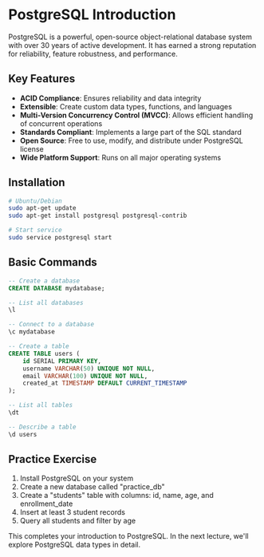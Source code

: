 # PostgreSQL Introduction

PostgreSQL is a powerful, open-source object-relational database system with over 30 years of active development. It has earned a strong reputation for reliability, feature robustness, and performance.

## Key Features

- **ACID Compliance**: Ensures reliability and data integrity
- **Extensible**: Create custom data types, functions, and languages
- **Multi-Version Concurrency Control (MVCC)**: Allows efficient handling of concurrent operations
- **Standards Compliant**: Implements a large part of the SQL standard
- **Open Source**: Free to use, modify, and distribute under PostgreSQL license
- **Wide Platform Support**: Runs on all major operating systems

## Installation

```bash
# Ubuntu/Debian
sudo apt-get update
sudo apt-get install postgresql postgresql-contrib

# Start service
sudo service postgresql start
```

## Basic Commands

```sql
-- Create a database
CREATE DATABASE mydatabase;

-- List all databases
\l

-- Connect to a database
\c mydatabase

-- Create a table
CREATE TABLE users (
    id SERIAL PRIMARY KEY,
    username VARCHAR(50) UNIQUE NOT NULL,
    email VARCHAR(100) UNIQUE NOT NULL,
    created_at TIMESTAMP DEFAULT CURRENT_TIMESTAMP
);

-- List all tables
\dt

-- Describe a table
\d users
```

## Practice Exercise

1. Install PostgreSQL on your system
2. Create a new database called "practice_db"
3. Create a "students" table with columns: id, name, age, and enrollment_date
4. Insert at least 3 student records
5. Query all students and filter by age

This completes your introduction to PostgreSQL. In the next lecture, we'll explore PostgreSQL data types in detail.
